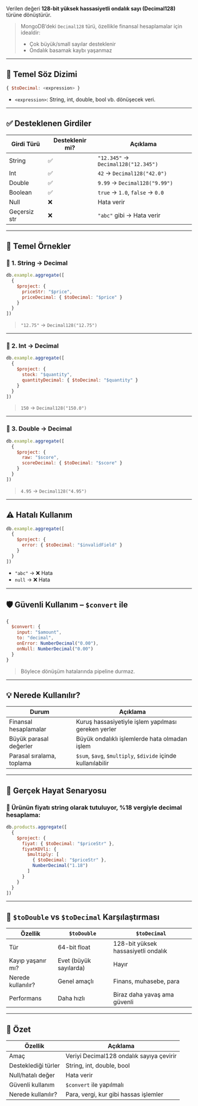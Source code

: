 
Verilen değeri **128-bit yüksek hassasiyetli ondalık sayı (Decimal128)** türüne dönüştürür.

> MongoDB’deki `Decimal128` türü, özellikle finansal hesaplamalar için idealdir:
> 
> - Çok büyük/small sayılar desteklenir
> - Ondalık basamak kaybı yaşanmaz

---

## 📌 Temel Söz Dizimi

```js
{ $toDecimal: <expression> }
```

- `<expression>`: String, int, double, bool vb. dönüşecek veri.

---

## ✅ Desteklenen Girdiler

|Girdi Türü|Desteklenir mi?|Açıklama|
|---|---|---|
|String|✅|`"12.345"` → `Decimal128("12.345")`|
|Int|✅|`42` → `Decimal128("42.0")`|
|Double|✅|`9.99` → `Decimal128("9.99")`|
|Boolean|✅|`true` → `1.0`, `false` → `0.0`|
|Null|❌|Hata verir|
|Geçersiz str|❌|`"abc"` gibi → Hata verir|

---

## 🧪 Temel Örnekler

### 🎯 1. String → Decimal

```js
db.example.aggregate([
  {
    $project: {
      priceStr: "$price",
      priceDecimal: { $toDecimal: "$price" }
    }
  }
])
```

> `"12.75"` → `Decimal128("12.75")`

---

### 🎯 2. Int → Decimal

```js
db.example.aggregate([
  {
    $project: {
      stock: "$quantity",
      quantityDecimal: { $toDecimal: "$quantity" }
    }
  }
])
```

> `150` → `Decimal128("150.0")`

---

### 🎯 3. Double → Decimal

```js
db.example.aggregate([
  {
    $project: {
      raw: "$score",
      scoreDecimal: { $toDecimal: "$score" }
    }
  }
])
```

> `4.95` → `Decimal128("4.95")`

---

## ⚠️ Hatalı Kullanım

```js
db.example.aggregate([
  {
    $project: {
      error: { $toDecimal: "$invalidField" }
    }
  }
])
```

- `"abc"` → ❌ Hata
- `null` → ❌ Hata

---

## 🛡️ Güvenli Kullanım – `$convert` ile

```js
{
  $convert: {
    input: "$amount",
    to: "decimal",
    onError: NumberDecimal("0.00"),
    onNull: NumberDecimal("0.00")
  }
}
```

> Böylece dönüşüm hatalarında pipeline durmaz.

---

## 💡 Nerede Kullanılır?

|Durum|Açıklama|
|---|---|
|Finansal hesaplamalar|Kuruş hassasiyetiyle işlem yapılması gereken yerler|
|Büyük parasal değerler|Büyük ondalıklı işlemlerde hata olmadan işlem|
|Parasal sıralama, toplama|`$sum`, `$avg`, `$multiply`, `$divide` içinde kullanılabilir|

---

## 🔁 Gerçek Hayat Senaryosu

### 🎯 Ürünün fiyatı string olarak tutuluyor, %18 vergiyle decimal hesaplama:

```js
db.products.aggregate([
  {
    $project: {
      fiyat: { $toDecimal: "$priceStr" },
      fiyatKDVli: {
        $multiply: [
          { $toDecimal: "$priceStr" },
          NumberDecimal("1.18")
        ]
      }
    }
  }
])
```

---

## 📐 `$toDouble` vs `$toDecimal` Karşılaştırması

|Özellik|`$toDouble`|`$toDecimal`|
|---|---|---|
|Tür|64-bit float|128-bit yüksek hassasiyetli ondalık|
|Kayıp yaşanır mı?|Evet (büyük sayılarda)|Hayır|
|Nerede kullanılır?|Genel amaçlı|Finans, muhasebe, para|
|Performans|Daha hızlı|Biraz daha yavaş ama güvenli|

---

## 🧠 Özet

|Özellik|Açıklama|
|---|---|
|Amaç|Veriyi Decimal128 ondalık sayıya çevirir|
|Desteklediği türler|String, int, double, bool|
|Null/hatalı değer|Hata verir|
|Güvenli kullanım|`$convert` ile yapılmalı|
|Nerede kullanılır?|Para, vergi, kur gibi hassas işlemler|
